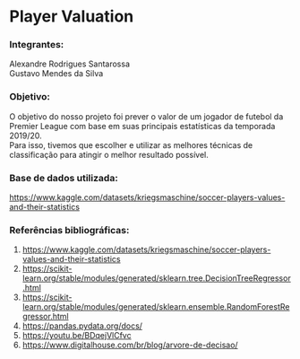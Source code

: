 # Player Valuation

### Integrantes:  <br>
Alexandre Rodrigues Santarossa <br>
Gustavo Mendes da Silva

### Objetivo:  <br>
  O objetivo do nosso projeto foi prever o valor de um jogador de futebol da Premier League com base em suas principais estatísticas da temporada 2019/20. <br>
Para isso, tivemos que escolher e utilizar as melhores técnicas de classificação para atingir o melhor resultado possível.

### Base de dados utilizada:  <br>
https://www.kaggle.com/datasets/kriegsmaschine/soccer-players-values-and-their-statistics

### Referências bibliográficas:  <br>
1. https://www.kaggle.com/datasets/kriegsmaschine/soccer-players-values-and-their-statistics
2. https://scikit-learn.org/stable/modules/generated/sklearn.tree.DecisionTreeRegressor.html
3. https://scikit-learn.org/stable/modules/generated/sklearn.ensemble.RandomForestRegressor.html
4. https://pandas.pydata.org/docs/
5. https://youtu.be/BDqejVlCfvc
6. https://www.digitalhouse.com/br/blog/arvore-de-decisao/
